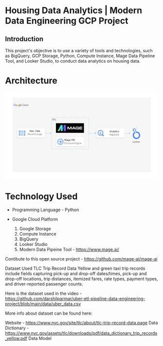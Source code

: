 # Housing Data Analytics | Modern Data Engineering GCP Project
## Introduction 
This project's objective is to use a variety of tools and technologies, such as BigQuery, GCP Storage, Python, Compute Instance, Mage Data Pipeline Tool, and Looker Studio, to conduct data analytics on housing data.
# Architecture
![Image](https://github.com/sumanthmalipeddi/GoogleCloudDE/blob/main/architecture.jpg)
# Technology Used
* Programming Language - Python
* Google Cloud Platform

  1. Google Storage
  2. Compute Instance
  3. BigQuery
  4. Looker Studio
  5. Modern Data Pipeine Tool - https://www.mage.ai/

Contibute to this open source project - https://github.com/mage-ai/mage-ai

Dataset Used
TLC Trip Record Data Yellow and green taxi trip records include fields capturing pick-up and drop-off dates/times, pick-up and drop-off locations, trip distances, itemized fares, rate types, payment types, and driver-reported passenger counts.

Here is the dataset used in the video - https://github.com/darshilparmar/uber-etl-pipeline-data-engineering-project/blob/main/data/uber_data.csv

More info about dataset can be found here:

Website - https://www.nyc.gov/site/tlc/about/tlc-trip-record-data.page
Data Dictionary - https://www.nyc.gov/assets/tlc/downloads/pdf/data_dictionary_trip_records_yellow.pdf
Data Model

